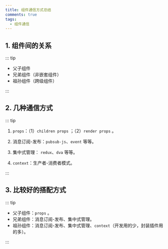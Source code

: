 ```yaml
---
title: 组件通信方式总结
comments: true
tags:
  - 组件通信
---
```


## 1. 组件间的关系

::: tip

- 父子组件
- 兄弟组件（非嵌套组件）
- 祖孙组件（跨级组件）

:::

## 2. 几种通信方式

::: tip

1. `props`：（1）`children props` ；（2）`render props` 。

2. 消息订阅-发布：`pubsub-js`、`event` 等等。

3. 集中式管理： `redux`、`dva` 等等。

4. `context`：生产者-消费者模式。

:::

## 3. 比较好的搭配方式

::: tip

- 父子组件：`props` 。
- 兄弟组件：消息订阅-发布、集中式管理。
- 祖孙组件：消息订阅-发布、集中式管理、`context`（开发用的少，封装插件用的多）。

:::
